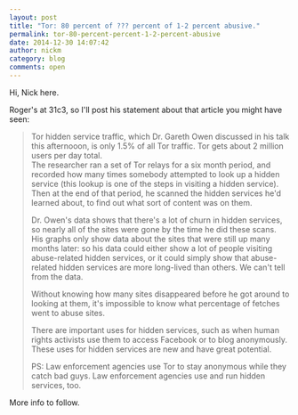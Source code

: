 ```yaml
---
layout: post
title: "Tor: 80 percent of ??? percent of 1-2 percent abusive."
permalink: tor-80-percent-percent-1-2-percent-abusive
date: 2014-12-30 14:07:42
author: nickm
category: blog
comments: open
---
```


Hi, Nick here.

Roger's at 31c3, so I'll post his statement about that article you might have seen:

> Tor hidden service traffic, which Dr. Gareth Owen discussed in his talk this afternooon, is only 1.5% of all Tor traffic. Tor gets about 2 million users per day total.  
>  The researcher ran a set of Tor relays for a six month period, and recorded how many times somebody attempted to look up a hidden service (this lookup is one of the steps in visiting a hidden service). Then at the end of that period, he scanned the hidden services he'd learned about, to find out what sort of content was on them.
>
> Dr. Owen's data shows that there's a lot of churn in hidden services, so nearly all of the sites were gone by the time he did these scans. His graphs only show data about the sites that were still up many months later: so his data could either show a lot of people visiting abuse-related hidden services, or it could simply show that abuse-related hidden services are more long-lived than others. We can't tell from the data.
>
> Without knowing how many sites disappeared before he got around to looking at them, it's impossible to know what percentage of fetches went to abuse sites.
>
> There are important uses for hidden services, such as when human rights activists use them to access Facebook or to blog anonymously. These uses for hidden services are new and have great potential.
>
> PS: Law enforcement agencies use Tor to stay anonymous while they catch bad guys. Law enforcement agencies use and run hidden services, too.

More info to follow.
